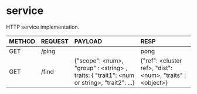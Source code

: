 # service

HTTP service implementation.

| METHOD | REQUEST                       | PAYLOAD | RESP                                                                                               |
|:-------|:------------------------------|:--------|:---------------------------------------------------------------------------------------------------|
| GET | /ping                            |  | pong |
| GET | /find                            |  {"scope": \<num\>, "group" : \<string\> , traits: { "trait1": \<num or string\>, "trait2": ...} | {"ref": \<cluster ref\>, "dist": \<num\>, "traits" : \<object\>} |
